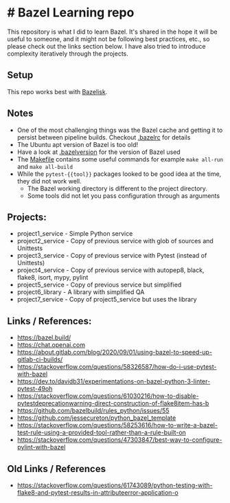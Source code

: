# # Bazel Learning repo

This repository is what I did to learn Bazel. It's shared in the hope it will be useful to someone, and it might not be 
following best practices, etc., so please check out the links section below.
I have also tried to introduce complexity iteratively through the projects.

## Setup
This repo works best with [Bazelisk](https://github.com/bazelbuild/bazelisk).

## Notes
* One of the most challenging things was the Bazel cache and getting it to persist between pipeline builds. Checkout [.bazelrc](.bazelrc) for details
* The Ubuntu apt version of Bazel is too old!
* Have a look at [.bazelversion](.bazelversion) for the version of Bazel used
* The [Makefile](Makefile) contains some useful commands for example `make all-run` and `make all-build`
* While the `pytest-{{tool}}` packages looked to be good idea at the time, they did not work well.
  * The Bazel working directory is different to the project directory.
  * Some tools did not let you pass configuration through as arguments

## Projects:
* project1_service - Simple Python service
* project2_service - Copy of previous service with glob of sources and Unittests
* project3_service - Copy of previous service with Pytest (instead of Unittests)
* project4_service - Copy of previous service with autopep8, black, flake8, isort, mypy, pylint
* project5_service - Copy of previous service but simplified
* project6_library - A library with simplified QA
* project7_service - Copy of project5_service but uses the library

## Links / References:
* https://bazel.build/
* https://chat.openai.com
* https://about.gitlab.com/blog/2020/09/01/using-bazel-to-speed-up-gitlab-ci-builds/
* https://stackoverflow.com/questions/58326587/how-do-i-use-pytest-with-bazel
* https://dev.to/davidb31/experimentations-on-bazel-python-3-linter-pytest-49oh
* https://stackoverflow.com/questions/61030216/how-to-disable-pytestdeprecationwarning-direct-construction-of-flake8item-has-b
* https://github.com/bazelbuild/rules_python/issues/55
* https://github.com/jessecureton/python_bazel_template
* https://stackoverflow.com/questions/58253616/how-to-write-a-bazel-test-rule-using-a-provided-tool-rather-than-a-rule-built-on
* https://stackoverflow.com/questions/47303847/best-way-to-configure-pylint-with-bazel

## Old Links / References
* https://stackoverflow.com/questions/61743089/python-testing-with-flake8-and-pytest-results-in-attributeerror-application-o
